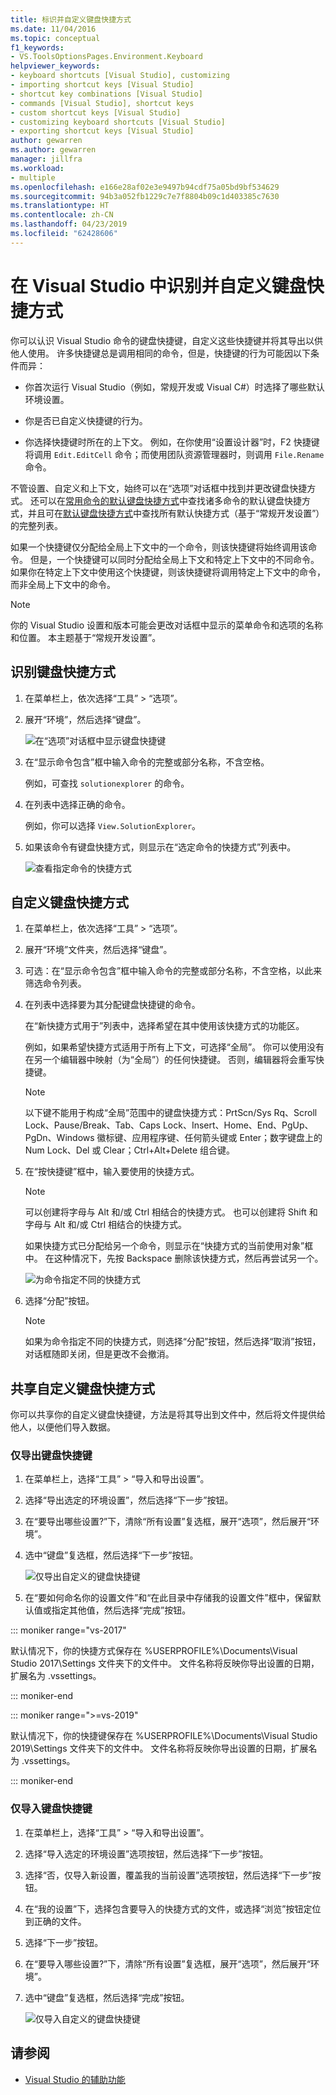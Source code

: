 ```yaml
---
title: 标识并自定义键盘快捷方式
ms.date: 11/04/2016
ms.topic: conceptual
f1_keywords:
- VS.ToolsOptionsPages.Environment.Keyboard
helpviewer_keywords:
- keyboard shortcuts [Visual Studio], customizing
- importing shortcut keys [Visual Studio]
- shortcut key combinations [Visual Studio]
- commands [Visual Studio], shortcut keys
- custom shortcut keys [Visual Studio]
- customizing keyboard shortcuts [Visual Studio]
- exporting shortcut keys [Visual Studio]
author: gewarren
ms.author: gewarren
manager: jillfra
ms.workload:
- multiple
ms.openlocfilehash: e166e28af02e3e9497b94cdf75a05bd9bf534629
ms.sourcegitcommit: 94b3a052fb1229c7e7f8804b09c1d403385c7630
ms.translationtype: HT
ms.contentlocale: zh-CN
ms.lasthandoff: 04/23/2019
ms.locfileid: "62428606"
---
```

# <a name="identify-and-customize-keyboard-shortcuts-in-visual-studio"></a>在 Visual Studio 中识别并自定义键盘快捷方式

你可以认识 Visual Studio 命令的键盘快捷键，自定义这些快捷键并将其导出以供他人使用。 许多快捷键总是调用相同的命令，但是，快捷键的行为可能因以下条件而异：

- 你首次运行 Visual Studio（例如，常规开发或 Visual C#）时选择了哪些默认环境设置。

- 你是否已自定义快捷键的行为。

- 你选择快捷键时所在的上下文。 例如，在你使用“设置设计器”时，F2 快捷键将调用 `Edit.EditCell` 命令；而使用团队资源管理器时，则调用 `File.Rename` 命令。

不管设置、自定义和上下文，始终可以在“选项”对话框中找到并更改键盘快捷方式。 还可以在[常用命令的默认键盘快捷方式](../ide/default-keyboard-shortcuts-for-frequently-used-commands-in-visual-studio.md)中查找诸多命令的默认键盘快捷方式，并且可在[默认键盘快捷方式](../ide/default-keyboard-shortcuts-in-visual-studio.md)中查找所有默认快捷方式（基于“常规开发设置”）的完整列表。

如果一个快捷键仅分配给全局上下文中的一个命令，则该快捷键将始终调用该命令。 但是，一个快捷键可以同时分配给全局上下文和特定上下文中的不同命令。 如果你在特定上下文中使用这个快捷键，则该快捷键将调用特定上下文中的命令，而非全局上下文中的命令。

> [!NOTE]
> 你的 Visual Studio 设置和版本可能会更改对话框中显示的菜单命令和选项的名称和位置。 本主题基于“常规开发设置”。

## <a name="identify-a-keyboard-shortcut"></a>识别键盘快捷方式

1. 在菜单栏上，依次选择“工具” > “选项”。

2. 展开“环境”，然后选择“键盘”。

   ![在“选项”对话框中显示键盘快捷键](../ide/media/optionskeyboard.png)

3. 在“显示命令包含”框中输入命令的完整或部分名称，不含空格。

   例如，可查找 `solutionexplorer` 的命令。

4. 在列表中选择正确的命令。

    例如，你可以选择 `View.SolutionExplorer`。

5. 如果该命令有键盘快捷方式，则显示在“选定命令的快捷方式”列表中。

   ![查看指定命令的快捷方式](../ide/media/viewshortcut.png)

## <a name="customize-a-keyboard-shortcut"></a>自定义键盘快捷方式

1. 在菜单栏上，依次选择“工具” > “选项”。

2. 展开“环境”文件夹，然后选择“键盘”。

3. 可选：在“显示命令包含”框中输入命令的完整或部分名称，不含空格，以此来筛选命令列表。

4. 在列表中选择要为其分配键盘快捷键的命令。

    在“新快捷方式用于”列表中，选择希望在其中使用该快捷方式的功能区。

    例如，如果希望快捷方式适用于所有上下文，可选择“全局”。 你可以使用没有在另一个编辑器中映射（为“全局”）的任何快捷键。 否则，编辑器将会重写快捷键。

    > [!NOTE]
    > 以下键不能用于构成“全局”范围中的键盘快捷方式：PrtScn/Sys Rq、Scroll Lock、Pause/Break、Tab、Caps Lock、Insert、Home、End、PgUp、PgDn、Windows 徽标键、应用程序键、任何箭头键或 Enter；数字键盘上的 Num Lock、Del 或 Clear；Ctrl+Alt+Delete 组合键。

6. 在“按快捷键”框中，输入要使用的快捷方式。

    > [!NOTE]
    > 可以创建将字母与 Alt 和/或 Ctrl 相结合的快捷方式。 也可以创建将 Shift 和字母与 Alt 和/或 Ctrl 相结合的快捷方式。

     如果快捷方式已分配给另一个命令，则显示在“快捷方式的当前使用对象”框中。 在这种情况下，先按 Backspace 删除该快捷方式，然后再尝试另一个。

    ![为命令指定不同的快捷方式](../ide/media/reassignshortcut.png)

7. 选择“分配”按钮。

    > [!NOTE]
    > 如果为命令指定不同的快捷方式，则选择“分配”按钮，然后选择“取消”按钮，对话框随即关闭，但是更改不会撤消。

## <a name="share-custom-keyboard-shortcuts"></a>共享自定义键盘快捷方式

你可以共享你的自定义键盘快捷键，方法是将其导出到文件中，然后将文件提供给他人，以便他们导入数据。

### <a name="to-export-only-keyboard-shortcuts"></a>仅导出键盘快捷键

1. 在菜单栏上，选择“工具” > “导入和导出设置”。

2. 选择“导出选定的环境设置”，然后选择“下一步”按钮。

3. 在“要导出哪些设置?”下，清除“所有设置”复选框，展开“选项”，然后展开“环境”。

4. 选中“键盘”复选框，然后选择“下一步”按钮。

   ![仅导出自定义的键盘快捷键](../ide/media/exportshortcuts.png)

5. 在“要如何命名你的设置文件”和“在此目录中存储我的设置文件”框中，保留默认值或指定其他值，然后选择“完成”按钮。

::: moniker range="vs-2017"

默认情况下，你的快捷方式保存在 %USERPROFILE%\Documents\Visual Studio 2017\Settings 文件夹下的文件中。 文件名称将反映你导出设置的日期，扩展名为 .vssettings。

::: moniker-end

::: moniker range=">=vs-2019"

默认情况下，你的快捷键保存在 %USERPROFILE%\Documents\Visual Studio 2019\Settings 文件夹下的文件中。 文件名称将反映你导出设置的日期，扩展名为 .vssettings。

::: moniker-end

### <a name="to-import-only-keyboard-shortcuts"></a>仅导入键盘快捷键

1. 在菜单栏上，选择“工具” > “导入和导出设置”。

2. 选择“导入选定的环境设置”选项按钮，然后选择“下一步”按钮。

3. 选择“否，仅导入新设置，覆盖我的当前设置”选项按钮，然后选择“下一步”按钮。

4. 在“我的设置”下，选择包含要导入的快捷方式的文件，或选择“浏览”按钮定位到正确的文件。

5. 选择“下一步”按钮。

6. 在“要导入哪些设置?”下，清除“所有设置”复选框，展开“选项”，然后展开“环境”。

7. 选中“键盘”复选框，然后选择“完成”按钮。

    ![仅导入自定义的键盘快捷键](../ide/media/importshortcuts.png)

## <a name="see-also"></a>请参阅

- [Visual Studio 的辅助功能](../ide/reference/accessibility-features-of-visual-studio.md)